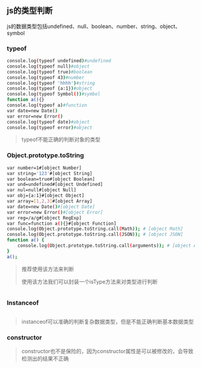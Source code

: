 ## js的类型判断

js的数据类型包括undefined、null、boolean、number、string、object、symbol

### typeof

```bash
console.log(typeof undefined)#undefined
console.log(typeof null)#object
console.log(typeof true)#boolean
console.log(typeof 43)#number
console.log(typeof 'hhhh')#string
console.log(typeof {a:1})#object
console.log(typeof Symbol())#symbol
function a(){}
console.log(typeof a)#function
var date=new Date()
var error=new Error()
console.log(typeof date)#object
console.log(typeof error)#object
```

> typeof不能正确的判断对象的类型

### Object.prototype.toString

```bash
var number=1#[object Number]
var string='123'#[object String]
var boolean=true#[object Boolean]
var und=undefined#[object Undefined]
var nul=null#[object Null]
var obj={a:1}#[object Object]
var array=[1,2,3]#[object Array]
var date=new Date()#[object Date]
var error=new Error()#[object Error]
var reg=/a/g#[object RegExp]
var func=function a(){}#[object Function]
console.log(Object.prototype.toString.call(Math)); # [object Math]
console.log(Object.prototype.toString.call(JSON)); # [object JSON]
function a() {
    console.log(Object.prototype.toString.call(arguments)); # [object Arguments]
}
a();
```

> 推荐使用该方法来判断
>
> 使用该方法我们可以封装一个isType方法来对类型进行判断

```bash

```



### Instanceof

```bash

```

> instanceof可以准确的判断复杂数据类型，但是不能正确判断基本数据类型

### constructor





> constructor也不是保险的，因为constructor属性是可以被修改的，会导致检测出的结果不正确



















